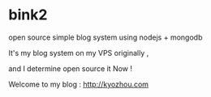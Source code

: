 bink2
=====

open source simple blog system using nodejs + mongodb

It's my blog system on my VPS originally ,

and I determine open source it Now !

Welcome to my blog : http://kyozhou.com